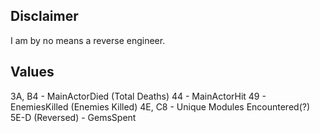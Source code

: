 ## Disclaimer

I am by no means a reverse engineer. 

## Values

3A, B4 - MainActorDied (Total Deaths)
44 - MainActorHit
49 - EnemiesKilled (Enemies Killed)
4E, C8 - Unique Modules Encountered(?)
5E-D (Reversed) - GemsSpent